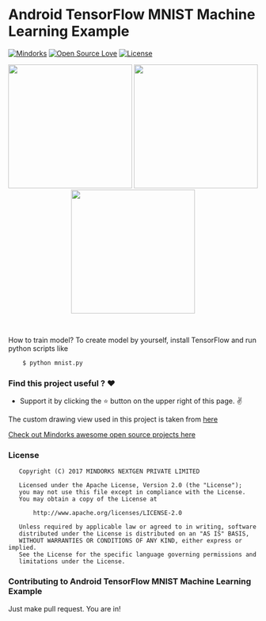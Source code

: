 # Android TensorFlow MNIST Machine Learning Example
[![Mindorks](https://img.shields.io/badge/mindorks-opensource-blue.svg)](https://mindorks.com/open-source-projects)
[![Open Source Love](https://badges.frapsoft.com/os/v1/open-source.svg?v=102)](https://opensource.org/licenses/Apache-2.0)
[![License](https://img.shields.io/badge/license-Apache%202.0-blue.svg)](https://github.com/amitshekhariitbhu/AndroidTensorFlowMachineLearningExample/blob/master/LICENSE)

<p align="center">
  <img src="https://raw.githubusercontent.com/MindorksOpenSource/AndroidTensorFlowMNISTExample/master/assets/1.png" width="250">
  <img src="https://raw.githubusercontent.com/MindorksOpenSource/AndroidTensorFlowMNISTExample/master/assets/2.png" width="250">
  <img src="https://raw.githubusercontent.com/MindorksOpenSource/AndroidTensorFlowMNISTExample/master/assets/3.png" width="250">
</p>
<br>

How to train model?
To create model by yourself, install TensorFlow and run python scripts like
```sh
    $ python mnist.py
```

### Find this project useful ? :heart:
* Support it by clicking the :star: button on the upper right of this page. :v:

The custom drawing view used in this project is taken from [here](https://github.com/miyosuda/TensorFlowAndroidMNIST)

[Check out Mindorks awesome open source projects here](https://mindorks.com/open-source-projects)

### License
```
   Copyright (C) 2017 MINDORKS NEXTGEN PRIVATE LIMITED

   Licensed under the Apache License, Version 2.0 (the "License");
   you may not use this file except in compliance with the License.
   You may obtain a copy of the License at

       http://www.apache.org/licenses/LICENSE-2.0

   Unless required by applicable law or agreed to in writing, software
   distributed under the License is distributed on an "AS IS" BASIS,
   WITHOUT WARRANTIES OR CONDITIONS OF ANY KIND, either express or implied.
   See the License for the specific language governing permissions and
   limitations under the License.
```

### Contributing to Android TensorFlow MNIST Machine Learning Example
Just make pull request. You are in!